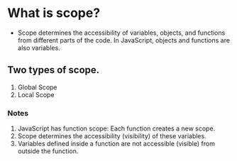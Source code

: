 # What is scope?

- Scope determines the accessibility of variables, objects, and functions from different parts of the code. In JavaScript, objects and functions are also variables.

## Two types of scope.

1. Global Scope
2. Local Scope

### Notes

1. JavaScript has function scope: Each function creates a new scope.
2. Scope determines the accessibility (visibility) of these variables.
3. Variables defined inside a function are not accessible (visible) from outside the function.
